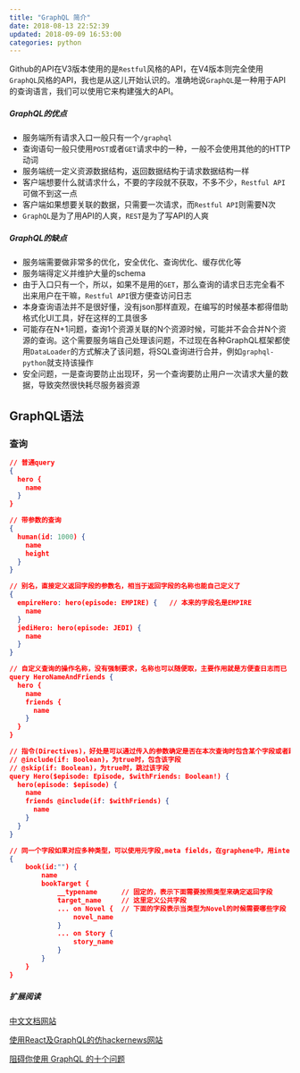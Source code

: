 ```yaml
---
title: "GraphQL 简介"
date: 2018-08-13 22:52:39
updated: 2018-09-09 16:53:00
categories: python
---
```


Github的API在V3版本使用的是`Restful`风格的API，在V4版本则完全使用`GraphQL`风格的API，我也是从这儿开始认识的。准确地说`GraphQL`是一种用于API的查询语言，我们可以使用它来构建强大的API。

##### GraphQL的优点

- 服务端所有请求入口一般只有一个`/graphql`
- 查询语句一般只使用`POST`或者`GET`请求中的一种，一般不会使用其他的的HTTP动词
- 服务端统一定义资源数据结构，返回数据结构于请求数据结构一样
- 客户端想要什么就请求什么，不要的字段就不获取，不多不少，`Restful API`可做不到这一点
- 客户端如果想要关联的数据，只需要一次请求，而`Restful API`则需要N次
- `GraphQL`是为了用API的人爽，`REST`是为了写API的人爽

<!--more-->

##### GraphQL的缺点

- 服务端需要做非常多的优化，安全优化、查询优化、缓存优化等
- 服务端得定义并维护大量的schema
- 由于入口只有一个，所以，如果不是用的`GET`，那么查询的请求日志完全看不出来用户在干嘛，`Restful API`很方便查访问日志
- 本身查询语法并不是很好懂，没有json那样直观，在编写的时候基本都得借助格式化UI工具，好在这样的工具很多
- 可能存在N+1问题，查询1个资源关联的N个资源时候，可能并不会合并N个资源的查询。这个需要服务端自己处理该问题，不过现在各种GraphQL框架都使用`DataLoader`的方式解决了该问题，将SQL查询进行合并，例如`graphql-python`就支持该操作
- 安全问题，一是查询要防止出现环，另一个查询要防止用户一次请求大量的数据，导致突然很快耗尽服务器资源

## GraphQL语法

### 查询

```json
// 普通query
{
  hero {
    name
  }
}

// 带参数的查询
{
  human(id: 1000) {
    name
    height
  }
}

// 别名，直接定义返回字段的参数名，相当于返回字段的名称也能自己定义了
{
  empireHero: hero(episode: EMPIRE) {	// 本来的字段名是EMPIRE
    name
  }
  jediHero: hero(episode: JEDI) {
    name
  }
}

// 自定义查询的操作名称，没有强制要求，名称也可以随便取，主要作用就是方便查日志而已
query HeroNameAndFriends {
  hero {
    name
    friends {
      name
    }
  }
}

// 指令(Directives)，好处是可以通过传入的参数确定是否在本次查询时包含某个字段或者跳过某个字段
// @include(if: Boolean)，为true时，包含该字段
// @skip(if: Boolean)，为true时，跳过该字段
query Hero($episode: Episode, $withFriends: Boolean!) {
  hero(episode: $episode) {
    name
    friends @include(if: $withFriends) {
      name
    }
  }
}

// 同一个字段如果对应多种类型，可以使用元字段,meta fields，在graphene中，用interfaces表示
{
    book(id:"") {
        name
        bookTarget {
            __typename		// 固定的，表示下面需要按照类型来确定返回字段
            target_name		// 这里定义公共字段
            ... on Novel {	// 下面的字段表示当类型为Novel的时候需要哪些字段
            	novel_name        
            }
            ... on Story {
                story_name
            }
        }
    }   
}
```



##### 扩展阅读

[中文文档网站](http://graphql.cn/)

[使用React及GraphQL的仿hackernews网站](https://github.com/clintonwoo/hackernews-react-graphql)

[阻碍你使用 GraphQL 的十个问题](http://jerryzou.com/posts/10-questions-about-graphql/)

 